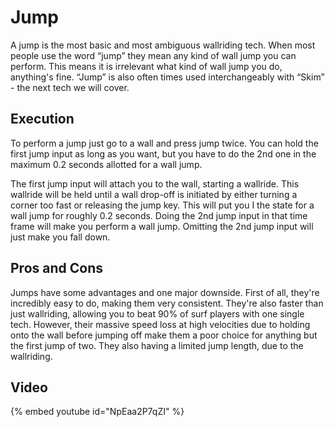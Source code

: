 # Jump

A jump is the most basic and most ambiguous wallriding tech. 
When most people use the word “jump” they mean any kind of wall jump you can perform. 
This means it is irrelevant what kind of wall jump you do, anything's fine. 
“Jump” is also often times used interchangeably with “Skim” - the next tech we will cover.

## Execution
To perform a jump just go to a wall and press jump twice. 
You can hold the first jump input as long as you want, 
but you have to do the 2nd one in the maximum 0.2 seconds allotted for a wall jump.

The first jump input will attach you to the wall, starting a wallride. 
This wallride will be held until a wall drop-off is initiated by either turning a corner too fast 
or releasing the jump key. This will put you I the state for a wall jump for roughly 0.2 seconds. 
Doing the 2nd jump input in that time frame will make you perform a wall jump. 
Omitting the 2nd jump input will just make you fall down.

## Pros and Cons
Jumps have some advantages and one major downside. First of all, they're incredibly easy to do, 
making them very consistent. They're also faster than just wallriding, 
allowing you to beat 90% of surf players with one single tech. 
However, their massive speed loss at high velocities due to holding onto the wall before jumping off 
make them a poor choice for anything but the first jump of two. 
They also having a limited jump length, due to the wallriding.

## Video
{% embed youtube id="NpEaa2P7qZI" %}